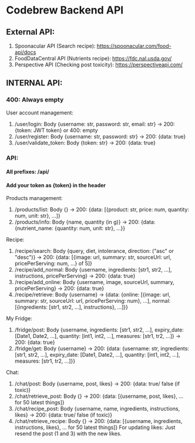 # Codebrew Backend API
## External API:
1. Spoonacular API (Search recipe): https://spoonacular.com/food-api/docs
2. FoodDataCentral API (Nutrients recipe): https://fdc.nal.usda.gov/ 
3. Perspective API (Checking post toxicity): https://perspectiveapi.com/ 
## INTERNAL API:
### 400: Always empty
User account management:
1. /user/login: Body {username: str, password: str, email: str} -> 200: {token: JWT token} or 400: empty
2. /user/register: Body {username: str, password: str} -> 200: {data: true}
3. /user/validate_token: Body {token: str} -> 200: {data: true}

### API:
#### All prefixes: /api/ 
#### Add your token as {token} in the header
Products management:
1. /products/list: Body {} -> 200: {data: [{product: str, price: num, quantity: num, unit: str}, ...]}
2. /products/info: Body {name, quantity (in g)} -> 200: {data: {nutrient_name: {quantity: num, unit: str}, ...}}

Recipe:
1. /recipe/search: Body {query, diet, intolerance, direction: ("asc" or "desc")} -> 200: {data: [{image: url, summary: str, sourceUrl: url, pricePerServing: num, ...} of 5]}
2. /recipe/add_normal: Body {username, ingredients: [str1, str2, ...], instructions, pricePerServing} -> 200: {data: true}
3. /recipe/add_online: Body {username, image, sourceUrl, summary, pricePerServing} -> 200: {data: true}
4. /recipe/retrieve: Body {username} -> {data: {online: [{image: url, summary: str, sourceUrl: url, pricePerServing: num}, ...], normal: [{ingredients: [str1, str2, ...], instructions}, ...]}}

My Fridge:
1. /fridge/post: Body {username, ingredients: [str1, str2, ...], expiry_date: [Date1, Date2, ...], quantity: [int1, int2, ...], measures: [str1, tr2, ...]} -> 200: {data: true}
2. /fridge/get: Body {username} -> 200: {data: {username: str, ingredients: [str1, str2, ...], expiry_date: [Date1, Date2, ...], quantity: [int1, int2, ...], measures: [str1, tr2, ...]}}

Chat:
1. /chat/post: Body {username, post, likes} -> 200: {data: true/ false (if toxic)}
2. /chat/retrieve_post: Body {} -> 200: {data: [{username, post, likes}, ... for 50 latest things]}
3. /chat/recipe_post: Body {username, name, ingredients, instructions, likes} -> 200: {data: true/ false (if toxic)}
4. /chat/retrieve_recipe: Body {} -> 200: {data: [{username, ingredients, instructions, likes}, ... for 50 latest things]}
For updating likes: Just resend the post (1 and 3) with the new likes.